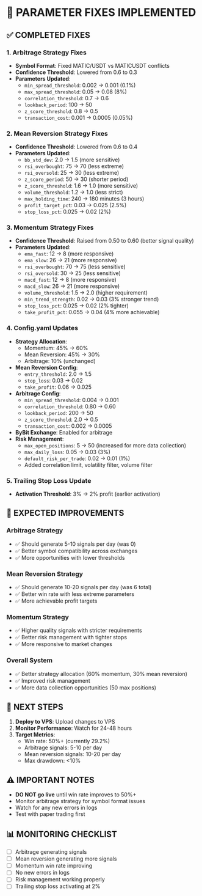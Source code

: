 # 🔧 PARAMETER FIXES IMPLEMENTED

## ✅ **COMPLETED FIXES**

### **1. Arbitrage Strategy Fixes**
- **Symbol Format**: Fixed MATIC/USDT vs MATICUSDT conflicts
- **Confidence Threshold**: Lowered from 0.6 to 0.3
- **Parameters Updated**:
  - `min_spread_threshold`: 0.002 → 0.001 (0.1%)
  - `max_spread_threshold`: 0.05 → 0.08 (8%)
  - `correlation_threshold`: 0.7 → 0.6
  - `lookback_period`: 100 → 50
  - `z_score_threshold`: 0.8 → 0.5
  - `transaction_cost`: 0.001 → 0.0005 (0.05%)

### **2. Mean Reversion Strategy Fixes**
- **Confidence Threshold**: Lowered from 0.6 to 0.4
- **Parameters Updated**:
  - `bb_std_dev`: 2.0 → 1.5 (more sensitive)
  - `rsi_overbought`: 75 → 70 (less extreme)
  - `rsi_oversold`: 25 → 30 (less extreme)
  - `z_score_period`: 50 → 30 (shorter period)
  - `z_score_threshold`: 1.6 → 1.0 (more sensitive)
  - `volume_threshold`: 1.2 → 1.0 (less strict)
  - `max_holding_time`: 240 → 180 minutes (3 hours)
  - `profit_target_pct`: 0.03 → 0.025 (2.5%)
  - `stop_loss_pct`: 0.025 → 0.02 (2%)

### **3. Momentum Strategy Fixes**
- **Confidence Threshold**: Raised from 0.50 to 0.60 (better signal quality)
- **Parameters Updated**:
  - `ema_fast`: 12 → 8 (more responsive)
  - `ema_slow`: 26 → 21 (more responsive)
  - `rsi_overbought`: 70 → 75 (less sensitive)
  - `rsi_oversold`: 30 → 25 (less sensitive)
  - `macd_fast`: 12 → 8 (more responsive)
  - `macd_slow`: 26 → 21 (more responsive)
  - `volume_threshold`: 1.5 → 2.0 (higher requirement)
  - `min_trend_strength`: 0.02 → 0.03 (3% stronger trend)
  - `stop_loss_pct`: 0.025 → 0.02 (2% tighter)
  - `take_profit_pct`: 0.055 → 0.04 (4% more achievable)

### **4. Config.yaml Updates**
- **Strategy Allocation**:
  - Momentum: 45% → 60%
  - Mean Reversion: 45% → 30%
  - Arbitrage: 10% (unchanged)
- **Mean Reversion Config**:
  - `entry_threshold`: 2.0 → 1.5
  - `stop_loss`: 0.03 → 0.02
  - `take_profit`: 0.06 → 0.025
- **Arbitrage Config**:
  - `min_spread_threshold`: 0.004 → 0.001
  - `correlation_threshold`: 0.80 → 0.60
  - `lookback_period`: 200 → 50
  - `z_score_threshold`: 2.0 → 0.5
  - `transaction_cost`: 0.002 → 0.0005
- **ByBit Exchange**: Enabled for arbitrage
- **Risk Management**:
  - `max_open_positions`: 5 → 50 (increased for more data collection)
  - `max_daily_loss`: 0.05 → 0.03 (3%)
  - `default_risk_per_trade`: 0.02 → 0.01 (1%)
  - Added correlation limit, volatility filter, volume filter

### **5. Trailing Stop Loss Update**
- **Activation Threshold**: 3% → 2% profit (earlier activation)

## 🎯 **EXPECTED IMPROVEMENTS**

### **Arbitrage Strategy**
- ✅ Should generate 5-10 signals per day (was 0)
- ✅ Better symbol compatibility across exchanges
- ✅ More opportunities with lower thresholds

### **Mean Reversion Strategy**
- ✅ Should generate 10-20 signals per day (was 6 total)
- ✅ Better win rate with less extreme parameters
- ✅ More achievable profit targets

### **Momentum Strategy**
- ✅ Higher quality signals with stricter requirements
- ✅ Better risk management with tighter stops
- ✅ More responsive to market changes

### **Overall System**
- ✅ Better strategy allocation (60% momentum, 30% mean reversion)
- ✅ Improved risk management
- ✅ More data collection opportunities (50 max positions)

## 🚀 **NEXT STEPS**

1. **Deploy to VPS**: Upload changes to VPS
2. **Monitor Performance**: Watch for 24-48 hours
3. **Target Metrics**:
   - Win rate: 50%+ (currently 29.2%)
   - Arbitrage signals: 5-10 per day
   - Mean reversion signals: 10-20 per day
   - Max drawdown: <10%

## ⚠️ **IMPORTANT NOTES**

- **DO NOT go live** until win rate improves to 50%+
- Monitor arbitrage strategy for symbol format issues
- Watch for any new errors in logs
- Test with paper trading first

## 📊 **MONITORING CHECKLIST**

- [ ] Arbitrage generating signals
- [ ] Mean reversion generating more signals
- [ ] Momentum win rate improving
- [ ] No new errors in logs
- [ ] Risk management working properly
- [ ] Trailing stop loss activating at 2%
